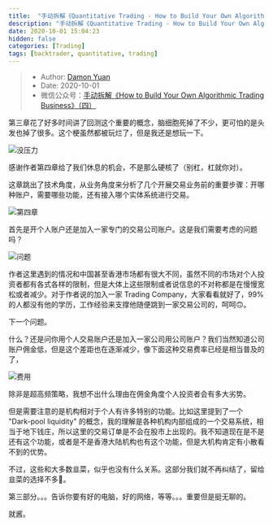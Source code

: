 ```yaml
---
title:  "手动拆解《Quantitative Trading - How to Build Your Own Algorithmic Trading Business》（四）"
description: "手动拆解《Quantitative Trading - How to Build Your Own Algorithmic Trading Business》（四）"
date: 2020-10-01 15:04:23
hidden: false
categories: [Trading]
tags: [backtrader, quantitative, trading]
---
```


> * Author: [Damon Yuan](https://www.damonyuan.com)
> * Date: 2020-10-01
> * 微信公众号：[手动拆解《How to Build Your Own Algorithmic Trading Business》（四）](https://mp.weixin.qq.com/s/ToXR5yfqfs-flvnLx9Pibw)

第三章花了好多时间讲了回测这个重要的概念，脑细胞死掉了不少，更可怕的是头发也掉了很多。这个梗虽然都被玩烂了，但是我还是想玩一下。

![没压力]({{site.url}}/images/2020-10-01-qt-htbyoatb-4/no-pressure.jpeg "没压力")

感谢作者第四章给了我们休息的机会，不是那么硬核了（别杠，杠就你对）。

这章跳出了技术角度，从业务角度来分析了几个开展交易业务前的重要步骤：开哪种账户，需要哪些功能，还有接入哪个实体系统进行交易。

![第四章]({{site.url}}/images/2020-10-01-qt-htbyoatb-4/c4.png "第四章")

首先是开个人账户还是加入一家专门的交易公司账户。这是我们需要考虑的问题吗？

![问题]({{site.url}}/images/2020-10-01-qt-htbyoatb-4/question.jpeg "问题")

作者这里遇到的情况和中国甚至香港市场都有很大不同，虽然不同的市场对个人投资者都有各式各样的限制，但是大体上这些限制或者说信息的不对称都是在慢慢宽松或者减少。对于作者说的加入一家 Trading Company，大家看看就好了，99% 的人都没有他的学历，工作经验来支撑他随便跳到一家交易公司的，呵呵🙃。

下一个问题。

什么？还是问你用个人交易账户还是加入一家公司用公司账户？我们当然知道公司账户佣金低，但是这个差距也在逐渐减少，像下面这种交易费率已经是相当普及的了，

![费用]({{site.url}}/images/2020-10-01-qt-htbyoatb-4/fee.png "费用")

除非是超高频策略，我想不出什么理由在佣金角度个人投资者会有多大劣势。

但是需要注意的是机构相对于个人有许多特别的功能。比如这里提到了一个 "Dark-pool liquidity" 的概念，我的理解是各种机构内部组成的一个交易系统，相当于地下钱庄，所以这里的交易订单是不会在股市上出现的。我不知道现在是不是还有这个功能，或者是不是香港大陆机构也有这个功能，但是大机构肯定有小散看不到的优势。

不过，这些和大多数韭菜，似乎也没有什么关系。这部分我们就不再纠结了，留给韭菜的选择不多🙅‍。

第三部分。。。告诉你要有好的电脑，好的网络，等等。。。重要但是挺无聊的。

就酱。

